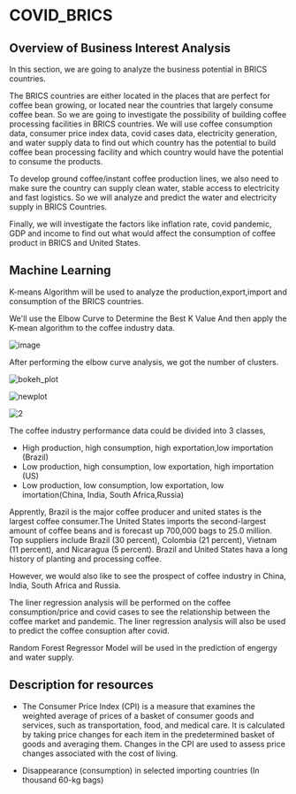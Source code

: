 # COVID_BRICS

## Overview of Business Interest Analysis

In this section, we are going to analyze the business potential in BRICS countries. 

The BRICS countries are either located in the places that are perfect for coffee bean growing, or located near the countries that largely consume coffee bean. So we are going to investigate the possibility of building coffee processing facilities in BRICS countries. We will use coffee consumption data, consumer price index data, covid cases data, electricity generation, and water supply data to find out which country has the potential to build coffee bean processing facility and which country would have the potential to consume the products.

To develop ground coffee/instant coffee production lines, we also need to make sure the country can supply clean water, stable access to electricity and fast logistics. So we will analyze and predict the water and electricity supply in BRICS Countries. 

Finally, we will investigate the factors like inflation rate, covid pandemic, GDP and income to find out what would affect the consumption of coffee product in BRICS and United States. 


## Machine Learning 

K-means Algorithm will be used to analyze the production,export,import and consumption of the BRICS countries. 

We'll use the Elbow Curve to Determine the Best K Value And then apply the K-mean algorithm to the coffee industry data. 


![image](https://user-images.githubusercontent.com/88631769/150729979-c730adb7-407b-4539-b322-732abfd74351.png)

After performing the elbow curve analysis, we got the number of clusters. 

![bokeh_plot](https://user-images.githubusercontent.com/88631769/150729643-e6a6f7f8-7ce6-4d56-9200-0e50c4a15f5e.png)

![newplot](https://user-images.githubusercontent.com/88631769/150729922-09f05ebe-088a-4a7e-86ca-a9dacf3e258a.png)

![2](https://user-images.githubusercontent.com/88631769/150730208-ba83fe79-21b3-47f6-9516-88031b4d3368.png)

The coffee industry performance data could be divided into 3 classes, 

- High production, high consumption, high exportation,low importation (Brazil)
- Low production, high consumption, low exportation, high importation (US)
- Low production, low consumption, low exportation, low imortation(China, India, South Africa,Russia) 

Apprently, Brazil is the major coffee producer and united states is the largest coffee consumer.The United States imports the second-largest amount of coffee beans and is forecast up 700,000 bags to 25.0 million. Top suppliers include Brazil (30 percent), Colombia (21 percent), Vietnam (11 percent), and Nicaragua (5 percent). Brazil and United States hava a long history of planting and processing coffee. 

However, we would also like to see the prospect of coffee industry in China, India, South Africa and Russia. 

The liner regression analysis will be performed on the coffee consumption/price and covid cases to see the relationship between the coffee market and pandemic. The liner regression analysis will also be used to predict the coffee consuption after covid. 

Random Forest Regressor Model will be used in the prediction of engergy and water supply. 

## Description for resources 

- The Consumer Price Index (CPI) is a measure that examines the weighted average of prices of a basket of consumer goods and services, such as transportation, food, and medical care. It is calculated by taking price changes for each item in the predetermined basket of goods and averaging them. Changes in the CPI are used to assess price changes associated with the cost of living.

- Disappearance (consumption) in selected importing countries (In thousand 60-kg bags) 

